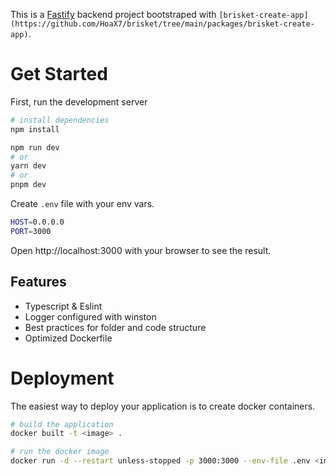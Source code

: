 This is a [Fastify](https://fastify.dev/) backend project bootstraped with `[brisket-create-app](https://github.com/HoaX7/brisket/tree/main/packages/brisket-create-app)`.

# Get Started

First, run the development server

```bash
# install dependencies
npm install

npm run dev
# or
yarn dev
# or
pnpm dev
```

Create `.env` file with your env vars.

```bash
HOST=0.0.0.0
PORT=3000
```

Open http://localhost:3000 with your browser to see the result.

## Features
- Typescript & Eslint
- Logger configured with winston
- Best practices for folder and code structure
- Optimized Dockerfile

# Deployment
The easiest way to deploy your application is to create docker containers.

```bash
# build the application
docker built -t <image> .

# run the docker image
docker run -d --restart unless-stopped -p 3000:3000 --env-file .env <image>
```